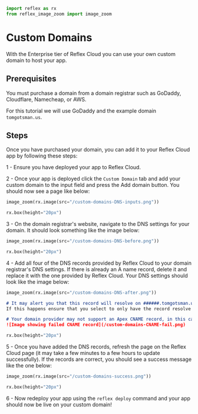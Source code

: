 ```python exec
import reflex as rx
from reflex_image_zoom import image_zoom
```

# Custom Domains


With the Enterprise tier of Reflex Cloud you can use your own custom domain to host your app. 

## Prerequisites

You must purchase a domain from a domain registrar such as GoDaddy, Cloudflare, Namecheap, or AWS. 

For this tutorial we will use GoDaddy and the example domain `tomgotsman.us`.


## Steps

Once you have purchased your domain, you can add it to your Reflex Cloud app by following these steps:

1 - Ensure you have deployed your app to Reflex Cloud.

2 - Once your app is deployed click the `Custom Domain` tab and add your custom domain to the input field and press the Add domain button. You should now see a page like below:

```python eval
image_zoom(rx.image(src="/custom-domains-DNS-inputs.png"))
```

```python eval
rx.box(height="20px")
```

3 - On the domain registrar's website, navigate to the DNS settings for your domain. It should look something like the image below:

```python eval
image_zoom(rx.image(src="/custom-domains-DNS-before.png"))
```

```python eval
rx.box(height="20px")
```

4 - Add all four of the DNS records provided by Reflex Cloud to your domain registrar's DNS settings. If there is already an A name record, delete it and replace it with the one provided by Reflex Cloud. Your DNS settings should look like the image below:

```python eval
image_zoom(rx.image(src="/custom-domains-DNS-after.png"))
```

```md alert warning
# It may alert you that this record will resolve on ######.tomgotsman.us.tomgotsman.us.
If this happens ensure that you select to only have the record resolve on ######.tomgotsman.us.
```

```md alert warning
# Your domain provider may not support an Apex CNAME record, in this case just use an A record.
![Image showing failed CNAME record](/custom-domains-CNAME-fail.png)
```

```python eval
rx.box(height="20px")
```

5 - Once you have added the DNS records, refresh the page on the Reflex Cloud page (it may take a few minutes to a few hours to update successfully). If the records are correct, you should see a success message like the one below:

```python eval
image_zoom(rx.image(src="/custom-domains-success.png"))
```

```python eval
rx.box(height="20px")
```

6 - Now redeploy your app using the `reflex deploy` command and your app should now be live on your custom domain!